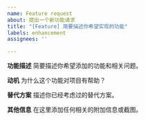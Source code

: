 ```yaml
---
name: Feature request
about: 提出一个新功能请求
title: "[Feature] 简要描述你希望实现的功能"
labels: enhancement
assignees: ''

---
```


**功能描述**
简要描述你希望添加的功能和相关问题。

**动机**
为什么这个功能对项目有帮助？

**替代方案**
描述你已经考虑过的替代方案。

**其他信息**
在这里添加任何相关的附加信息或截图。